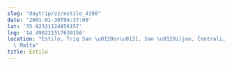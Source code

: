 ```yaml
---
slug: "daytrip/zz/estilo_4190"
date: '2001-01-30T04:37:00'
lat: '35.92321124856157'
lng: '14.490221517639156'
location: "Estilo, Triq San \u0120or\u0121, San \u0120iljan, Ċentrali, STJ 3200,\
  \ Malta"
title: Estilo
---
```



